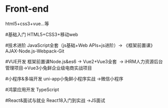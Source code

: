 # Front-end
html5+css3+vue...等

#基础入门
HTML5+CSS3+移动web

#技术进阶
JavaScript全套（js基础+Web APIs+js进阶）→ 《框架前置课》AJAX-Node.js-Webpack-Git

#VUE开发
框架前置课Node.js&es6 → Vue2+Vue3全套  → iHRM人力资源后台管理项目→Vue3小兔鲜企业级电商实战项目

#小程序&多端开发
uni-app小兔鲜小程序实战 →微信小程序 

#鸿蒙应用开发
TypeScript 

#React&面试与就业
React18入门到实战 →JS面试

